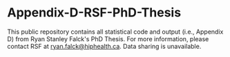 # Appendix-D-RSF-PhD-Thesis
This public repository contains all statistical code and output (i.e., Appendix D) from Ryan Stanley Falck's PhD Thesis. For more information, please contact RSF at ryan.falck@hiphealth.ca. Data sharing is unavailable.
